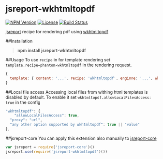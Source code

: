 # jsreport-wkhtmltopdf

[![NPM Version](http://img.shields.io/npm/v/jsreport-wkhtmltopdf.svg?style=flat-square)](https://npmjs.com/package/jsreport-wkhtmltopdf)
[![License](http://img.shields.io/npm/l/jsreport-wkhtmltopdf.svg?style=flat-square)](http://opensource.org/licenses/MIT)
[![Build Status](https://travis-ci.org/jsreport/jsreport-wkhtmltopdf.png?branch=master)](https://travis-ci.org/jsreport/jsreport-wkhtmltopdf)

[jsreport](http://jsreport.net) recipe for rendering pdf using [wkhtmltopdf](http://wkhtmltopdf.org)

##Installation

> **npm install jsreport-wkhtmltopdf**

##Usage
To use `recipe` in for template rendering set `template.recipe=phantom-wkhtmltopdf` in the rendering request.

```js
{
  template: { content: '...', recipe: 'wkhtmltopdf', enginne: '...', wkhtmltopdf: { ... } }
}
```

##Local file access
Accessing local files from withing html templates is disabled by default. To enable it set `wkhtmltopdf.allowLocalFilesAccess: true` in the config

```js
"wkhtmltopdf": {
	"allowLocalFilesAccess": true,
  "proxy": "url",
  "any other option supported by wkhtmltopdf": true || "value"
},
```


##jsreport-core
You can apply this extension also manually to [jsreport-core](https://github.com/jsreport/jsreport-core)

```js
var jsreport = require('jsreport-core')()
jsreport.use(require('jsreport-wkhtmltopdf')())
```
